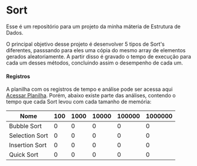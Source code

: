 # Sort
Esse é um repositório para um projeto da minha máteria de Estrutura de Dados.

O principal objetivo desse projeto é desenvolver 5 tipos de Sort's diferentes, passsando para eles uma cópia do mesmo array de elementos gerados aleatoriamente. A partir disso é gravado o tempo de execução para cada um desses métodos, concluindo assim o desempenho de cada um.

#### Registros

A planilha com os registros de tempo e análise pode ser acessa aqui [Acessar Planilha](''). Porém, abaixo existe parte das análises, contendo o tempo que cada Sort levou com cada tamanho de memória:

|Nome       |100|1000|10000|100000|1000000|
|-----------|---|----|-----|------|-------|
|Bubble Sort| 0 | 0 | 0 | 0 | 0 |
|Selection Sort| 0 | 0 | 0 | 0 | 0 |
|Insertion Sort| 0 | 0 | 0 | 0 | 0 |
|Quick Sort| 0 | 0 | 0 | 0 | 0 |
